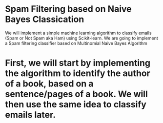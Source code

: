 # Spam Filtering based on Naive Bayes Classication

We will implement a simple machine learning algorithm to classify emails (Spam or Not Spam aka Ham) using Scikit-learn. We are going to implement a Spam filtering classifier based on Multinomial Naive Bayes Algorithm
<br>

# First, we will start by implementing the algorithm to identify the author of a book, based on a sentence/pages of a book. We will then use the same idea to classify emails later.
